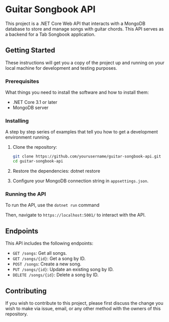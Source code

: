 # Guitar Songbook API

This project is a .NET Core Web API that interacts with a MongoDB database to store and manage songs with guitar chords. This API serves as a backend for a Tab Songbook application.

## Getting Started

These instructions will get you a copy of the project up and running on your local machine for development and testing purposes.

### Prerequisites

What things you need to install the software and how to install them:

- .NET Core 3.1 or later
- MongoDB server

### Installing

A step by step series of examples that tell you how to get a development environment running.

1. Clone the repository:

   ```bash
   git clone https://github.com/yourusername/guitar-songbook-api.git
   cd guitar-songbook-api
2. Restore the dependencies:
   dotnet restore
3. Configure your MongoDB connection string in `appsettings.json`.

### Running the API

To run the API, use the `dotnet run` command

Then, navigate to `https://localhost:5001/` to interact with the API.

## Endpoints

This API includes the following endpoints:

- `GET /songs`: Get all songs.
- `GET /songs/{id}`: Get a song by ID.
- `POST /songs`: Create a new song.
- `PUT /songs/{id}`: Update an existing song by ID.
- `DELETE /songs/{id}`: Delete a song by ID.

## Contributing

If you wish to contribute to this project, please first discuss the change you wish to make via issue, email, or any other method with the owners of this repository.


